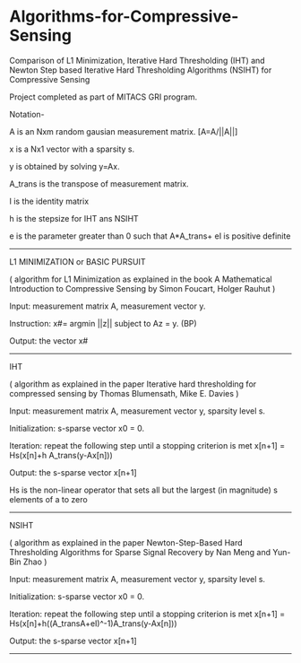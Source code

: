 # Algorithms-for-Compressive-Sensing
Comparison of L1 Minimization, Iterative Hard Thresholding (IHT) and Newton Step based Iterative Hard Thresholding Algorithms (NSIHT) for Compressive Sensing

Project completed as part of MITACS GRI program.

Notation-

A is an Nxm random gausian measurement matrix. [A=A/||A||] 

x is a Nx1 vector with a sparsity s.

y is obtained by solving y=Ax.

A_trans is the transpose of measurement matrix.

I is the identity matrix 

h is the stepsize for IHT ans NSIHT

e is the parameter greater than 0 such that A*A_trans+ eI is positive definite 
______________________________________________________________________________________________________________________________________________

L1 MINIMIZATION or BASIC PURSUIT

( algorithm for L1 Minimization as explained in the book A Mathematical Introduction to Compressive Sensing by Simon Foucart, Holger Rauhut )

Input: measurement matrix A, measurement vector y.

Instruction:
x#= argmin ||z|| subject to Az = y. (BP)

Output: the vector x#

________________________________________________________________________________________________________________________________________________

IHT

( algorithm as explained in the paper Iterative hard thresholding for compressed sensing by Thomas Blumensath, Mike E. Davies )

Input: measurement matrix A, measurement vector y, sparsity level s.

Initialization: s-sparse vector x0 = 0.

Iteration: repeat the following step until a stopping criterion is met 
x[n+1] = Hs(x[n]+h A_trans(y-Ax[n]))

Output: the s-sparse vector x[n+1]

Hs is the non-linear operator that sets all but the largest (in magnitude) s elements of a to zero

________________________________________________________________________________________________________________________________________________


NSIHT

( algorithm as explained in the paper Newton-Step-Based Hard Thresholding Algorithms for Sparse Signal Recovery by Nan Meng and Yun-Bin Zhao )

Input: measurement matrix A, measurement vector y, sparsity level s.

Initialization: s-sparse vector x0 = 0.

Iteration: repeat the following step until a stopping criterion is met 
x[n+1] = Hs(x[n]+h((A_transA+eI)^-1)A_trans(y-Ax[n]))

Output: the s-sparse vector x[n+1]

________________________________________________________________________________________________________________________________________________










